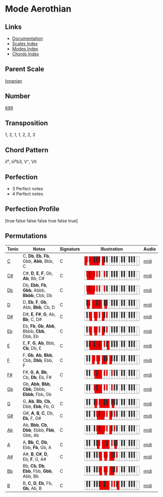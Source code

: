 # Mode Aerothian

## Links

- [Documentation](README.md)
- [Scales Index](Scales.md)
- [Modes Index](Modes.md)
- [Chords Index](Chords.md)

## Parent Scale

[Ionanian](ScaleIonanian.md)

## Number

[699](https://ianring.com/musictheory/scales/699)

## Transposition

1, 2, 1, 1, 2, 2, 3

## Chord Pattern

ii⁰, iii⁰b3, V⁺, VII

## Perfection

- 3 Perfect notes
- 4 Perfect notes

## Perfection Profile

[true false false false true false true]

## Permutations

| Tonic | Notes | Signature | Illustration | Audio |
|-------|-------|-----------|--------------|-------|
| [C](ModeCNaturalAerothian.md) | C, **Db**, **Eb**, **Fb**, Gbb, **Abb**, Bbb, C | C | ![CNaturalAerothian](ModeCNaturalAerothian.png) | [midi](https://github.com/edipermadi/music/blob/main/docs/ModeCNaturalAerothian.mid?raw=true) |
| [C#](ModeCSharpAerothian.md) | C#, **D**, **E**, **F**, Gb, **Ab**, Bb, C# | C | ![CSharpAerothian](ModeCSharpAerothian.png) | [midi](https://github.com/edipermadi/music/blob/main/docs/ModeCSharpAerothian.mid?raw=true) |
| [Db](ModeDFlatAerothian.md) | Db, **Ebb**, **Fb**, **Gbb**, Abbb, **Bbbb**, Cbb, Db | C | ![DFlatAerothian](ModeDFlatAerothian.png) | [midi](https://github.com/edipermadi/music/blob/main/docs/ModeDFlatAerothian.mid?raw=true) |
| [D](ModeDNaturalAerothian.md) | D, **Eb**, **F**, **Gb**, Abb, **Bbb**, Cb, D | C | ![DNaturalAerothian](ModeDNaturalAerothian.png) | [midi](https://github.com/edipermadi/music/blob/main/docs/ModeDNaturalAerothian.mid?raw=true) |
| [D#](ModeDSharpAerothian.md) | D#, **E**, **F#**, **G**, Ab, **Bb**, C, D# | C | ![DSharpAerothian](ModeDSharpAerothian.png) | [midi](https://github.com/edipermadi/music/blob/main/docs/ModeDSharpAerothian.mid?raw=true) |
| [Eb](ModeEFlatAerothian.md) | Eb, **Fb**, **Gb**, **Abb**, Bbbb, **Cbb**, Dbb, Eb | C | ![EFlatAerothian](ModeEFlatAerothian.png) | [midi](https://github.com/edipermadi/music/blob/main/docs/ModeEFlatAerothian.mid?raw=true) |
| [E](ModeENaturalAerothian.md) | E, **F**, **G**, **Ab**, Bbb, **Cb**, Db, E | C | ![ENaturalAerothian](ModeENaturalAerothian.png) | [midi](https://github.com/edipermadi/music/blob/main/docs/ModeENaturalAerothian.mid?raw=true) |
| [F](ModeFNaturalAerothian.md) | F, **Gb**, **Ab**, **Bbb**, Cbb, **Dbb**, Ebb, F | C | ![FNaturalAerothian](ModeFNaturalAerothian.png) | [midi](https://github.com/edipermadi/music/blob/main/docs/ModeFNaturalAerothian.mid?raw=true) |
| [F#](ModeFSharpAerothian.md) | F#, **G**, **A**, **Bb**, Cb, **Db**, Eb, F# | C | ![FSharpAerothian](ModeFSharpAerothian.png) | [midi](https://github.com/edipermadi/music/blob/main/docs/ModeFSharpAerothian.mid?raw=true) |
| [Gb](ModeGFlatAerothian.md) | Gb, **Abb**, **Bbb**, **Cbb**, Dbbb, **Ebbb**, Fbb, Gb | C | ![GFlatAerothian](ModeGFlatAerothian.png) | [midi](https://github.com/edipermadi/music/blob/main/docs/ModeGFlatAerothian.mid?raw=true) |
| [G](ModeGNaturalAerothian.md) | G, **Ab**, **Bb**, **Cb**, Dbb, **Ebb**, Fb, G | C | ![GNaturalAerothian](ModeGNaturalAerothian.png) | [midi](https://github.com/edipermadi/music/blob/main/docs/ModeGNaturalAerothian.mid?raw=true) |
| [G#](ModeGSharpAerothian.md) | G#, **A**, **B**, **C**, Db, **Eb**, F, G# | C | ![GSharpAerothian](ModeGSharpAerothian.png) | [midi](https://github.com/edipermadi/music/blob/main/docs/ModeGSharpAerothian.mid?raw=true) |
| [Ab](ModeAFlatAerothian.md) | Ab, **Bbb**, **Cb**, **Dbb**, Ebbb, **Fbb**, Gbb, Ab | C | ![AFlatAerothian](ModeAFlatAerothian.png) | [midi](https://github.com/edipermadi/music/blob/main/docs/ModeAFlatAerothian.mid?raw=true) |
| [A](ModeANaturalAerothian.md) | A, **Bb**, **C**, **Db**, Ebb, **Fb**, Gb, A | C | ![ANaturalAerothian](ModeANaturalAerothian.png) | [midi](https://github.com/edipermadi/music/blob/main/docs/ModeANaturalAerothian.mid?raw=true) |
| [A#](ModeASharpAerothian.md) | A#, **B**, **C#**, **D**, Eb, **F**, G, A# | C | ![ASharpAerothian](ModeASharpAerothian.png) | [midi](https://github.com/edipermadi/music/blob/main/docs/ModeASharpAerothian.mid?raw=true) |
| [Bb](ModeBFlatAerothian.md) | Bb, **Cb**, **Db**, **Ebb**, Fbb, **Gbb**, Abb, Bb | C | ![BFlatAerothian](ModeBFlatAerothian.png) | [midi](https://github.com/edipermadi/music/blob/main/docs/ModeBFlatAerothian.mid?raw=true) |
| [B](ModeBNaturalAerothian.md) | B, **C**, **D**, **Eb**, Fb, **Gb**, Ab, B | C | ![BNaturalAerothian](ModeBNaturalAerothian.png) | [midi](https://github.com/edipermadi/music/blob/main/docs/ModeBNaturalAerothian.mid?raw=true) |
